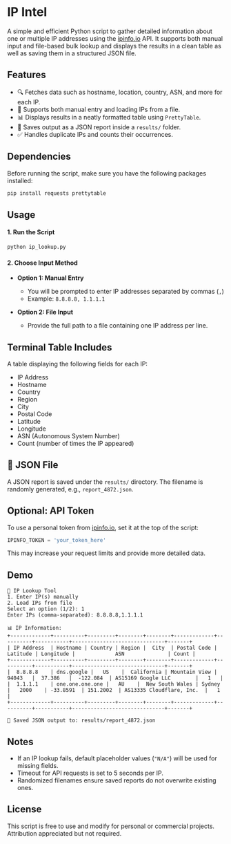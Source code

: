 # IP Intel

A simple and efficient Python script to gather detailed information about one or multiple IP addresses using the [ipinfo.io](https://ipinfo.io/) API. It supports both manual input and file-based bulk lookup and displays the results in a clean table as well as saving them in a structured JSON file.

## Features

- 🔍 Fetches data such as hostname, location, country, ASN, and more for each IP.
- 📂 Supports both manual entry and loading IPs from a file.
- 📊 Displays results in a neatly formatted table using `PrettyTable`.
- 💾 Saves output as a JSON report inside a `results/` folder.
- ✅ Handles duplicate IPs and counts their occurrences.

## Dependencies

Before running the script, make sure you have the following packages installed:

```bash
pip install requests prettytable
```

## Usage

#### 1. Run the Script

```bash
python ip_lookup.py
```

#### 2. Choose Input Method

- **Option 1: Manual Entry**
  - You will be prompted to enter IP addresses separated by commas (`,`)
  - Example: `8.8.8.8, 1.1.1.1`

- **Option 2: File Input**
  - Provide the full path to a file containing one IP address per line.

## Terminal Table Includes

A table displaying the following fields for each IP:

- IP Address  
- Hostname  
- Country  
- Region  
- City  
- Postal Code  
- Latitude  
- Longitude  
- ASN (Autonomous System Number)  
- Count (number of times the IP appeared)

## 🧾 JSON File

A JSON report is saved under the `results/` directory. The filename is randomly generated, e.g., `report_4872.json`.

## Optional: API Token

To use a personal token from [ipinfo.io](https://ipinfo.io/account/token), set it at the top of the script:

```python
IPINFO_TOKEN = 'your_token_here'
```

This may increase your request limits and provide more detailed data.

## Demo

```
📌 IP Lookup Tool
1. Enter IP(s) manually
2. Load IPs from file
Select an option (1/2): 1
Enter IPs (comma-separated): 8.8.8.8,1.1.1.1

📊 IP Information:
+-------------+----------+---------+--------+--------+-------------+----------+-----------+------------------------------+-------+
| IP Address  | Hostname | Country | Region |  City  | Postal Code | Latitude | Longitude |             ASN              | Count |
+-------------+----------+---------+--------+--------+-------------+----------+-----------+------------------------------+-------+
|  8.8.8.8    | dns.google |   US    |  California | Mountain View |   94043   |  37.386   |  -122.084  | AS15169 Google LLC        |   1   |
|  1.1.1.1    | one.one.one.one |   AU    |  New South Wales | Sydney |   2000    | -33.8591  | 151.2002  | AS13335 Cloudflare, Inc.  |   1   |
+-------------+----------+---------+--------+--------+-------------+----------+-----------+------------------------------+-------+

💾 Saved JSON output to: results/report_4872.json
```

## Notes

- If an IP lookup fails, default placeholder values (`"N/A"`) will be used for missing fields.
- Timeout for API requests is set to 5 seconds per IP.
- Randomized filenames ensure saved reports do not overwrite existing ones.

## License

This script is free to use and modify for personal or commercial projects. Attribution appreciated but not required.